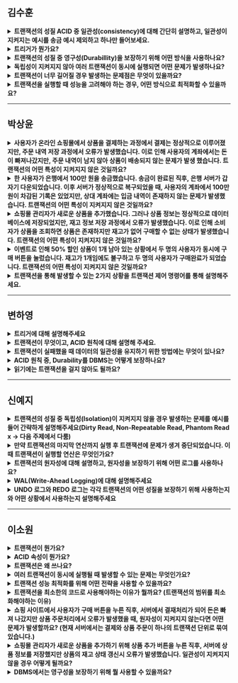 ## 김수훈
<details>
<summary><strong>트랜잭션의 성질 ACID 중 일관성(consistency)에 대해 간단히 설명하고, 일관성이 지켜지는 예시를 송금 예시 제외하고 하나만 들어보세요.</strong></summary>
<div>

  - 데이터베이스의 상태가 트랜잭션 실행 전과 실행 후에도 항상 올바른 상태(유효한 데이터)로 유지되는 것을 의미합니다.
  - 즉,잘못된 데이터가 저장되지 않도록 보장하는 개념입니다.
### 온라인 쇼핑몰 재고 관리 : 사용자가 상품을 주문하는 경우
  - 고객이 주문을 완료하면, 상품 재고 수량이 1개 줄어야 합니다.
  - 만약 주문이 취소되면, 재고 수량이 원래대로 복구되어야 합니다.
  - 재고가 0개인데 주문이 들어오면 트랜잭션이 실행되지 않아야 합니다.
</div>
</details>

<details>
<summary><strong>트리거가 뭔가요?</summary>
<div markdown="1">

- 트리거란, 트랜잭션의 성질 중 일관성을 유지하기 위해 사용되는 명령어로, 데이터베이스에서 특정 이벤트가 발생했을 때 자동으로 실행되는 명령어입니다.
  <br><br>
  <details>
    <summary>❓<꼬리 질문> 트리거의 예시를 하나만 들어보세요.</summary>
      <div markdown="1">
      쇼핑몰 주문 시스템
    
    ```sql
    CREATE TRIGGER update_stock
    AFTER INSERT ON orders
    FOR EACH ROW
    UPDATE products
    SET stock = stock - NEW.quantity
    WHERE product_id = NEW.product_id;
    ```
    새로운 주문이 들어오면 products 테이블에서 자동으로 재고를 차감하는 트리거를 예시로 들 수 있습니다.
    
    해당 트리거가 존재한다면 주문이 들어왔을 때 자동적으로 재고 변경이 항상 함께 일어나 일관성이 유지됩니다.
    </div>
  </details>
</div>
</details>

<details>
<summary><strong>트랜잭션의 성질 중 영구성(Durabillity)을 보장하기 위해 어떤 방식을 사용하나요?</strong></summary>
<div markdown="1">
  
- WAL(Write Ahead Logging) 방식을 사용합니다.
- WAL이란 데이터베이스를 변경하기 전에 먼저 로그 파일에 변경 내용을 기록하는 방식으로, 시스템 장애가 발생하면 로그 파일을 보고 데이터 복구할 수 있다는 점에서 영구성을 보장할 수 있습니다.
  <br><br>
  <details>
    <summary>❓<꼬리 질문> WAL 방식의 예시를 하나 들어보세요.</summary>
      <div markdown="1">
      계좌 이체를 하는 과정을 예시로 들어보겠습니다.
      
    - A 계좌에서 돈이 빠지기 전에  "A 계좌 -10만 원" 이라는 정보를 로그 파일에 먼저 저장합니다.
    - B 계좌에 돈이 들어가기 전에  "B 계좌 +10만 원" 이라는 정보도 로그 파일에 먼저 저장합니다.
    - 로그 파일에 모든 트랜잭션 변경 내용이 기록되었는지 확인한 후, 실제 데이터베이스를 수정합니다.
    - 만약 시스템이 고장 나더라도 로그 파일을 보고 다시 변경 내용을 재적용하여 데이터 복구함으로써 영구성을 보장할 수 있습니다.
  </div>
  </details>
</div>
</details>

<details>
<summary><strong>독립성이 지켜지지 않아 여러 트랜잭션이 동시에 실행되면 어떤 문제가 발생하나요?</strong></summary>
<div markdown="1">
  
- 여러 트랜잭션이 동시에 실행된다면 여러 읽기 이상 현상이 발생할 수 있으며, 이상 현상의 종류로는  Dirty Read, Non Repeatable Read, Phantom Read 등이 있습니다.
  - Dirty Read(더티 리드)
    - 다른 트랜잭션이 아직 커밋하지 않은 데이터를 읽었는데,해당 트랜잭션이 롤백하면 잘못된 데이터를 읽은 상태가 됨
    - 예) A가 10만 원을 입금했지만 커밋 전, B가 이를 조회 → A가 롤백하면 B가 잘못된 데이터를 봄
  - Non Repeatable Read(비반복 읽기)
    - 같은 데이터를 두 번 조회했는데 값이 다름
    - 이유: 중간에 다른 트랜잭션이 업데이트(UPDATE) 했기 때문
    - 예) A가 고객 정보를 조회 후 수정 버튼을 누름 → B가 데이터를 수정 후 커밋 → A가 다시 조회하면 값이 바뀜
  - Phantom Read(팬텀 리드)
    - 같은 조건으로 두 번 조회했는데 새 데이터가 추가되거나 삭제됨
    - 이유: 중간에 다른 트랜잭션이 새로운 행을 추가(INSERT) 또는 삭제(DELETE) 했기 때문
    - 예) A가 "재고 10개 이상 상품"을 조회 후 처리 중 → B가 새로운 상품을 추가 → A가 다시 조회하면 예상치 못한 데이터 등장
</div>
</details>

<details>
<summary><strong>트랜잭션이 너무 길어질 경우 발생하는 문제점은 무엇이 있을까요?</strong></summary>
<div markdown="1">

  1. 시간이 지날수록 낮은 우선순위의 프로세스 우선순위를 점진적으로 높이는 에이징 기법을 사용하거나 라운드 로빈을 적용해서 모든 프로세스가 일정한 시간 동안 CPU를 사용할 수 있도록 보장하는 방법이 있습니다.
  2. 여러 트랜잭션이 서로가 가진 자원을 기다리면서 무한 대기 상태에 빠지는 Deadlock(교착 상태) 발생 가능성이 증가한다.
  3. 트랜잭션이 길수록 롤백 시 변경된 데이터가 많아지고, 롤백 수행 시간이 오래 걸린다.
</div>
</details>

<details>
<summary><strong>트랜잭션을 실행할 때 성능을 고려해야 하는 경우, 어떤 방식으로 최적화할 수 있을까요?</strong></summary>
<div markdown="1">

  - 적절한 배치 처리(Batch Processing)를 통해 해결합니다.
  - 배치 처리란 여러 개의 트랜잭션을 개별적으로 실행하는 것이 아니라, 한 번에 모아서 실행하여 성능을 최적화하는 기법입니다.
  - 여러 개의 트랜잭션을 개별적으로 실행하면 매번 DB 커넥션을 열고 닫는 과정이 반복되어 오버헤드 발생할 수 있지만 이를 한 번의 트랜잭션 내에서 묶어서 실행하면 디스크 I/O 및 네트워크 요청 횟수를 줄일 수 있기 때문에 성능을 최적화 할 수 있습니다.</div>
</details>
  
---

## 박상윤
<details>
<summary><strong>사용자가 온라인 쇼핑몰에서 상품을 결제하는 과정에서 결제는 정상적으로 이루어졌지만, 주문 내역 저장 과정에서 오류가 발생했습니다. 이로 인해 사용자의 계좌에서는 돈이 빠져나갔지만, 주문 내역이 남지 않아 상품이 배송되지 않는 문제가 발생 했습니다. 트랜잭션의 어떤 특성이 지켜지지 않은 것일까요?</strong></summary>
<div>

  - 원자성, 일관성
</div>
</details>
<details>
<summary><strong>한 사용자가 은행에서 100만 원을 송금했습니다. 송금이 완료된 직후, 은행 서버가 갑자기 다운되었습니다. 이후 서버가 정상적으로 복구되었을 때,  사용자의 계좌에서 100만 원이 차감된 기록은 있었지만, 상대 계좌에는 입금 내역이 존재하지 않는 문제가 발생했습니다. 트랜잭션의 어떤 특성이 지켜지지 않은 것일까요?</strong></summary>
<div>
  
- 원자성
</div>
</details>

<details>
<summary><strong>쇼핑몰 관리자가 새로운 상품을 추가했습니다. 그러나 상품 정보는 정상적으로 데이터베이스에 저장되었지만, 재고 정보 저장 과정에서 오류가 발생했습니다. 이로 인해 소비자가 상품을 조회하면 상품은 존재하지만 재고가 없어 구매할 수 없는 상태가 발생했습니다. 트랜잭션의 어떤 특성이 지켜지지 않은 것일까요?</strong></summary>
<div>
  
- 원자성, 일관성
</div>
</details>
  
<details>
<summary><strong>이벤트로 인해 50% 할인 상품이 1개 남아 있는 상황에서 두 명의 사용자가 동시에 구매 버튼을 눌렀습니다. 재고가 1개임에도 불구하고 두 명의 사용자가 구매완료가 되었습니다. 트랜잭션의 어떤 특성이 지켜지지 않은 것일까요?</strong></summary>
<div>
  
- 독립성
</div>
</details>

<details>
<summary><strong>트랜잭션을 통해 발생할 수 있는 2가지 상황을 트랜잭션 제어 명령어를 통해 설명해주세요.</strong></summary>
<div>
  
- 트랜잭션 성공시 COMMIT되어 DB에 저장, 트랜잭션 진행중 실패시 ROLLBACK되어 DB 이전상태 복구
</div>
</details>

---
  
## 변하영
<details>
<summary><strong>트리거에 대해 설명해주세요</strong></summary>
<div>
  
  - 트리거는 특정 테이블에 대한 이벤트에 반응해 DML문이 수행되었을 때, 데이터베이스에서 자동으로 동작하도록 작성된 프로그램입니다. 사용자가 직접 호출하는 것이 아닌, 데이터베이스에서 자동적으로 호출합니다. 트리거를 통해 ACID 원칙 중 하나인 일관성을 보장합니다. 
</div>
</details>
  
<details>
<summary><strong>트랜잭션이 무엇이고, ACID 원칙에 대해 설명해 주세요.</strong></summary>
<div>

  - 트랜잭션은 데이터베이스의 상태를 변화시키기 위해 논리적인 기능을 수행하는 작업 단위로, 작업의 안전성 보장을 위해 필요합니다.
  - 첫번째로, Atomicity(원자성)은 트랜잭션은 모두 실행되거나 전혀 실행되지 않아야 한다는 것이고,
  - Consistency(일관성)는 트랜잭션 작업 처리 전후로 데이터베이스의 상태는 항상 일관성을 유지해야 한다는 것입니다.
  - Isolation(고립성)은 트랜잭션이 실행 중일 대 다른 트랜잭션이 끼어들지 못하도록 보장하는 것입니다.
  - 마지막으로 Durability(지속성)는 트랜잭션이 성공적으로 수행되면 영원히 반영되어야 한다는 것입니다.
</div>
</details>
  
<details>
<summary><strong>트랜잭션이 실패했을 때 데이터의 일관성을 유지하기 위한 방법에는 무엇이 있나요?</strong></summary>
<div>

  - 트랜잭션이 실패했을 때 데이터의 일관성을 유지하기 위해 주로 Rollback을 사용합니다. Rollback은 트랜잭션 실행 중 오류가 발생했을 때, 해당 트랜잭션이 변경한 데이터를 모두 취소하는 연산입니다.  이렇게 처리하는 이유는 트랜잭션 수행 결과가 데이터베이스에 완전히 반영되거나 아예 반영되지 않아야 하기 때문입니다. 
</div>
</details>
  
<details>
<summary><strong>ACID 원칙 중, Durability를 DBMS는 어떻게 보장하나요?</strong></summary>
<div>

  - DBMS는 Write-Ahead Logging (WAL) 을 사용하여 변경 사항을 먼저 로그에 기록한 후, 데이터를 반영합니다. 장애 발생 시 해당 로그를 통해 복구 가능합니다. 
</div>
</details>
  
<details>
<summary><strong>읽기에는 트랜잭션을 걸지 않아도 될까요?</strong></summary>
<div>
  
  - 일반적인 단일 읽기 작업의 경우 트랜잭션이 필요없지만, 상황에 따라 읽기 작업에도 트랜잭션이 필요할 수 있습니다. 복수의 읽기 작업이 일관된 데이터를 읽어야 할 때, 트랜잭션을 사용하여 중간에 다른 트랜잭션에 의해 데이터가 변경되는 것을 방지할 수 있습니다. 
</div>
</details>
  
---
  
## 신예지
<details>
<summary><strong>트랜잭션의 성질 중 독립성(Isolation)이 지켜지지 않을 경우 발생하는 문제를 예시를 들어 간략하게 설명해주세요(Dirty Read, Non-Repeatable Read, Phantom Read x → 다음 주제에서 다룸)</strong></summary>
<div>

- 은행을 예로 들어보겠습니다. 현재 A에게는 0원이 있고, B와 C에게는 10000원이 있습니다. 만약 A에게 B, C가 각각 10000원을 동시에 송금했을 때 독립성이 지켜지지 않으면, A의 잔고는 20000원이 아니라 10000원이 되고, B와 C는 각각 0원인 상태가 발생합니다.
</div>
</details>

<details>
<summary><strong>만약 트랜잭션의 마지막 연산까지 실행 후 트랜잭션에 문제가 생겨 중단되었습니다. 이때 트랜잭션이 실행할 연산은 무엇인가요?</strong></summary>
<div>

- 트랜잭션의 마지막 연산까지 실행된 상태는 부분 완료 상태로, COMMIT 연산이 실행되기 직전인 상태입니다. 이때 트랜잭션에 문제가 생겨 중단이 되면 실패 상태가 되고, ROLLBACK 연산을 통해 트랜잭션이 철회됩니다.
</div>
</details>
 
<details>
  <summary><strong>트랜잭션의 원자성에 대해 설명하고, 원자성을 보장하기 위해 어떤 로그를 사용하나요?</strong></summary>
  <div>

  - 원자성은 all or nothing 처럼 모두 정상적으로 실행되거나 아예 실행되지 않아야 한다는 성질입니다. 만약 트랜잭션 실행 도중 오류가 발생한다면 UNDO 로그 정보를 이용해 지금까지 실행한 연산 처리를 모두 취소(ROLLBACK)합니다.
  </div>
</details>

<details>
  <summary><strong>WAL(Write-Ahead Logging)에 대해 설명해주세요</strong></summary>
  <div>

  - WAL은 DBMS의 무결성을 보장하기 위한 로그 기반 트랜잭션 처리 방법입니다.
  - 즉, 트랜잭션이 실행되면서 변경된 데이터를 바로 디스크에 저장하는 것이 아니라, 로그(redo/undo 로그)를 먼저 저장한 후 데이터베이스를 갱신하는 방식입니다.
  <details>
  <summary>꼬리질문) 왜 WAL 방식을 사용할까요?</summary>
  <div>
      
  - 데이터를 바로 하드디스크에 저장하는 대신, 로그에 기록하고 한 번에 하드디스크에 저장하면 I/O 비용(시간)을 줄일 수 있습니다. 
  </div>
  </details>
  </div>
</details>

<details>
  <summary><strong>UNDO 로그와 REDO 로그는 각각 트랜잭션의 어떤 성질을 보장하기 위해 사용하는지와 어떤 상황에서 사용하는지 설명해주세요</strong></summary>
  <div>

  - UNDO 로그는 트랜잭션의 원자성을 보장하기 위해 사용하고, REDO 로그는 트랜잭션의 지속성을 보장하기 위해 사용합니다. UNDO 로그는 트랜잭션 실행 중 오류가 발생하여 이전 상태로 돌아가기 위해 필요한 정보이고, REDO 로그는 COMMIT까지 완료한 트랜잭션에 대해 오류가 발생했을 때 데이터를 복구하기 위해 필요한 정보입니다.
  </div>
</details>

---

## 이소원

<details>
  <summary><strong>트랜잭션이 뭔가요?</strong></summary>
  <div>

  - 트랜잭션(Transaction)은 데이터베이스에서 하나의 논리적인 작업 단위로 ACID (원자성, 일관성, 격리성, 지속성)을 보장해야 합니다.
  - 모든 작업이 성공해야만 반영되며, 하나라도 실패하면 전체가 롤백(ROLLBACK)됩니다.
  - 은행 계좌 이체, 주문 처리 시스템, 결제 프로세스 등에서 데이터 정합성을 보장하기 위해 트랜잭션이 필수적으로 사용됩니다.
  </div>
</details>

<details>
  <summary><strong>ACID 속성이 뭔가요?</strong></summary>
  <div>
    ACID는 트랜잭션의 4가지 필수 속성을 의미합니다.

1. 원자성 (Automicity) : all or notihing
    
    - 모든 작업이 **완전히 실행되거나(Rollback 없이)** 실행되지 않아야 합니다.
    - (결제 중 오류 발생 시 돈이 빠져나가지 않도록 ROLLBACK)
    
2. 일관성 (Consistency)
    
    - 트랜잭션 실행 전후로 데이터베이스가 **일관성을 유지**해야 합니다.
    - (재고가 부족한 경우 주문이 성사되지 않도록 검증)
    
3. 격리성/고립성 (Isolation)
    
    - 동시에 실행되는 트랜잭션에 대해 서로 영향을 주지 말아야 합니다.
    - (동시 주문 시 재고 데이터가 충돌하지 않도록 트랜잭션 격리 수준 적용)
    
4. 지속성 (Durability)
    
    - 트랜잭션이 완료되면 데이터가 영구적으로 저장되어야 합니다.
    - (결제가 완료되면 DB에 영구적으로 반영)
  </div>
</details>

<details>
  <summary><strong>트랜잭션은 왜 쓰나요?</strong></summary>
  <div>

  - 작업의 안전성을 보장하기 위해 사용합니다.
  - 트랜잭션은 데이터베이스에서 하나의 거래를 안전하게 처리하도록 보장해주는 방법입니다.
  </div>
</details>

<details>
  <summary><strong>여러 트랜잭션이 동시에 실행될 때 발생할 수 있는 문제는 무엇인가요?</strong></summary>
  <div>

1. 더티 리드 (Dirty Read)
  
  - 다른 트랜잭션이 커밋하지 않는 데이터를 읽는 것
  - 해결 방법 : Read commit 이상 사용
    
2. Non-Repeatable Read
      
  - 같은 데이터를 조회할 때 **결과가 다름**
  - 해결 방법 : Repeatable Read 이상 사용
    
3. 팬텀 리드 (Phantom Read)
  
  - 트랜잭션 시행 중 새로운 행이 삽입됨
  - 해결 방법 : Serializable 사용
  </div>
</details>

<details>
  <summary><strong>트랜잭션 성능 최적화를 위해 어떤 전략을 사용할 수 있을까요?</strong></summary>
  <div>

실무에서는 트랜잭션이 **데이터 정합성을 유지하면서도 성능을 최적화**해야 합니다.

1. **트랜잭션 범위를 최소화** → 오래 걸리는 작업을 트랜잭션 밖에서 처리
2. **적절한 격리 수준 설정** → `Read Committed`를 기본으로 사용
3. **인덱스를 활용하여 조회 성능 향상**
4. **배치 처리 (Batch Processing) 적용** → 다량의 데이터를 한 번에 처리
5. **비동기 처리 활용** → 트랜잭션이 필요 없는 작업을 분리
  </div>
</details>

<details>
  <summary><strong>트랜잭션을 최소한의 코드로 사용해야하는 이유가 뭘까요? (트랜잭션의 범위를 최소화해야하는 이유)</strong></summary>
  <div>

1. 트랜잭션이 실행되는 동안에는 락이 걸려 다른 트랜잭션이 접근하지 못합니다. 따라서 트랜잭션이 길어지면 다른 요청들의 대기해야 해서 성능이 낮아지는 문제가 발생합니다.
2. 트랜잭션이 유지되는 동안에는 데이터베이스는 여러 가지 작업을 계속 유지해야 하기 때문에 메모리 사용량이 증가하여 서버 부하가 커지고 처리 속도가 느려지는 문제가 발생할 수 있습니다.
3. 트랜잭션이 길어질 수록 여러 트랜잭션이 서로 락을 기다리는 상황(Dead Lock)이 발생할 확률이 높아집니다.
  </div>
</details>

<details>
  <summary><strong>쇼핑 사이트에서 사용자가 구매 버튼을 누른 직후, 서버에서 결재처리가 되어 돈은 빠져 나갔지만 상품 주문처리에서 오류가 발생했을 때, 원자성이 지켜지지 않는다면 어떤 문제가 발생할까요?
(현재 서버에서는 결제와 상품 주문이 하나의 트랜잭션 단위로 묶여 있습니다.)</strong></summary>
  <div>

  - 원자성이 지켜지지 않으면, 결제는 정상적으로 이루어졌지만 주문 처리는 오류로 인해 진행되지 않는 문제가 발생할 수 있습니다.
  </div>
</details>

<details>
  <summary><strong>쇼핑몰 관리자가 새로운 상품을 추가하기 위해 상품 추가 버튼을 누른 직후, 서버에 상품 정보를 저장했지만 상품의 재고 상태 갱신시 오류가 발생했습니다. 일관성이 지켜지지 않을 경우 어떻게 될까요?</strong></summary>
  <div>

  - 상품 정보는 DB에 저장이 되었지만, 동일 상품에 대한 재고 정보가 없으므로, 소비자가 해당 상품 조회시 재고가 존재하지 않기때문에 구매를 할 수 없게 됩니다.
  </div>
</details>

<details>
  <summary><strong>DBMS에서는 영구성을 보장하기 위해 뭘 사용할 수 있을까요?</strong></summary>
  <div>

  - 미리 쓰기 로깅(WAL → Write Ahead Logging)을 사용합니다.
    - 미리 쓰기 로깅 : 데이터를 변경하기 전에 먼저 로그에 기록하는 기법.

      데이터베이스에 변경 사항을 적용하기 전에 로그에 먼저 기록해서 장애가 발생해도 복구할 수 있도록 보장하는 방법
  </div>
</details>
